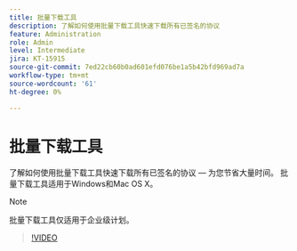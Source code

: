 ```yaml
---
title: 批量下载工具
description: 了解如何使用批量下载工具快速下载所有已签名的协议
feature: Administration
role: Admin
level: Intermediate
jira: KT-15915
source-git-commit: 7ed22cb60b0ad601efd076be1a5b42bfd969ad7a
workflow-type: tm+mt
source-wordcount: '61'
ht-degree: 0%

---
```


# 批量下载工具

了解如何使用批量下载工具快速下载所有已签名的协议 — 为您节省大量时间。 批量下载工具适用于Windows和Mac OS X。

>[!NOTE]
>
>批量下载工具仅适用于企业级计划。

>[!VIDEO](https://video.tv.adobe.com/v/3432693?quality=12&learn=on&hidetitle=true)
